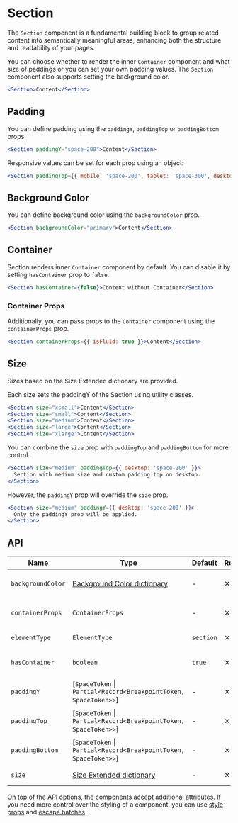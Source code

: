 # Section

The `Section` component is a fundamental building block to group related content into
semantically meaningful areas, enhancing both the structure and readability of your pages.

You can choose whether to render the inner `Container` component and what size of paddings
or you can set your own padding values. The `Section` component also supports setting the
background color.

```jsx
<Section>Content</Section>
```

## Padding

You can define padding using the `paddingY`, `paddingTop` or `paddingBottom` props.

```jsx
<Section paddingY="space-200">Content</Section>
```

Responsive values can be set for each prop using an object:

```jsx
<Section paddingTop={{ mobile: 'space-200', tablet: 'space-300', desktop: 'space-400' }}>Content</Section>
```

## Background Color

You can define background color using the `backgroundColor` prop.

```jsx
<Section backgroundColor="primary">Content</Section>
```

## Container

Section renders inner `Container` component by default. You can disable it by setting `hasContainer` prop to `false`.

```jsx
<Section hasContainer={false}>Content without Container</Section>
```

### Container Props

Additionally, you can pass props to the `Container` component using the `containerProps` prop.

```jsx
<Section containerProps={{ isFluid: true }}>Content</Section>
```

## Size

Sizes based on the Size Extended dictionary are provided.

Each size sets the paddingY of the Section using utility classes.

```jsx
<Section size="xsmall">Content</Section>
<Section size="small">Content</Section>
<Section size="medium">Content</Section>
<Section size="large">Content</Section>
<Section size="xlarge">Content</Section>
```

You can combine the `size` prop with `paddingTop` and `paddingBottom` for more control.

```jsx
<Section size="medium" paddingTop={{ desktop: 'space-200' }}>
  Section with medium size and custom padding top on desktop.
</Section>
```

However, the `paddingY` prop will override the `size` prop.

```jsx
<Section size="medium" paddingY={{ desktop: 'space-200' }}>
  Only the paddingY prop will be applied.
</Section>
```

## API

| Name              | Type                                                              | Default   | Required | Description                     |
| ----------------- | ----------------------------------------------------------------- | --------- | -------- | ------------------------------- |
| `backgroundColor` | [Background Color dictionary][dictionary-color]                   | -         | ✕        | Background color of the Section |
| `containerProps`  | `ContainerProps`                                                  | -         | ✕        | Props for the inner Container   |
| `elementType`     | `ElementType`                                                     | `section` | ✕        | Type of element                 |
| `hasContainer`    | `boolean`                                                         | `true`    | ✕        | Render inner Container          |
| `paddingY`        | \[`SpaceToken` \| `Partial<Record<BreakpointToken, SpaceToken>>`] | -         | ✕        | Vertical padding of the Section |
| `paddingTop`      | \[`SpaceToken` \| `Partial<Record<BreakpointToken, SpaceToken>>`] | -         | ✕        | Padding top of the Section      |
| `paddingBottom`   | \[`SpaceToken` \| `Partial<Record<BreakpointToken, SpaceToken>>`] | -         | ✕        | Padding bottom of the Section   |
| `size`            | [Size Extended dictionary][dictionary-size]                       | -         | ✕        | Size of the Section             |

On top of the API options, the components accept [additional attributes][readme-additional-attributes].
If you need more control over the styling of a component, you can use [style props][readme-style-props]
and [escape hatches][readme-escape-hatches].

[dictionary-color]: https://github.com/lmc-eu/spirit-design-system/blob/main/docs/DICTIONARIES.md#color
[dictionary-size]: https://github.com/lmc-eu/spirit-design-system/blob/main/docs/DICTIONARIES.md#size
[readme-additional-attributes]: https://github.com/lmc-eu/spirit-design-system/blob/main/packages/web-react/README.md#additional-attributes
[readme-escape-hatches]: https://github.com/lmc-eu/spirit-design-system/blob/main/packages/web-react/README.md#escape-hatches
[readme-style-props]: https://github.com/lmc-eu/spirit-design-system/blob/main/packages/web-react/README.md#style-props
